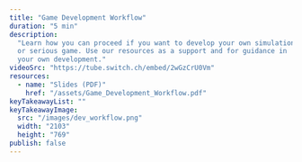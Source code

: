```yaml
---
title: "Game Development Workflow"
duration: "5 min"
description:
  "Learn how you can proceed if you want to develop your own simulation
  or serious game. Use our resources as a support and for guidance in
  your own development."
videoSrc: "https://tube.switch.ch/embed/2wGzCrU0Vm"
resources:
  - name: "Slides (PDF)"
    href: "/assets/Game_Development_Workflow.pdf"
keyTakeawayList: ""
keyTakeawayImage:
  src: "/images/dev_workflow.png"
  width: "2103"
  height: "769"
publish: false
---
```

